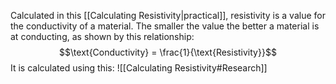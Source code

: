 Calculated in this [[Calculating Resistivity|practical]], resistivity is a value for the conductivity of a material. The smaller the value the better a material is at conducting, as shown by this relationship: $$\text{Conductivity} = \frac{1}{\text{Resistivity}}$$
It is calculated using this:
![[Calculating Resistivity#Research]]
